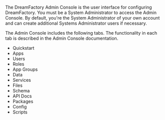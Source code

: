The DreamFactory Admin Console is the user interface for configuring DreamFactory. You must be a System Administrator to access the Admin Console. By default, you're the System Administrator of your own account and can create additional Systems Administrator users if necessary.

The Admin Console includes the following tabs. The functionality in each tab is described in the Admin Console documentation.

* Quickstart
* Apps
* Users
* Roles
* App Groups
* Data
* Services
* Files
* Schema
* API Docs
* Packages
* Config
* Scripts
